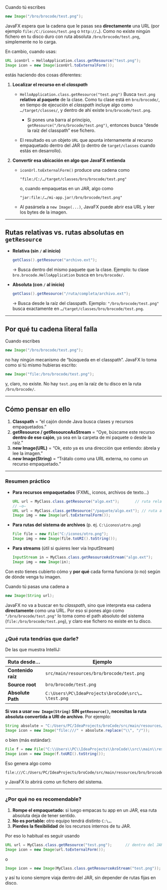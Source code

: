 Cuando tú escribes

```java
new Image("/bro/brocode/test.png");
```

JavaFX espera que la cadena que le pasas sea **directamente** una URL (por ejemplo `file:/C:/iconos/test.png` o `http://…`). Como no existe ningún fichero en tu disco duro con ruta absoluta `/bro/brocode/test.png`, simplemente no lo carga.

En cambio, cuando usas:

```java
URL iconUrl = HelloApplication.class.getResource("test.png");
Image icon = new Image(iconUrl.toExternalForm());
```

estás haciendo dos cosas diferentes:

1. **Localizar el recurso en el *classpath***

   * `HelloApplication.class.getResource("test.png")`
     Busca `test.png` **relativo al paquete** de la clase. Como tu clase está en `bro/brocode/`, en tiempo de ejecución el *classpath* incluye algo como `…/target/classes/`, y dentro de ahí existe `bro/brocode/test.png`.

     * Si pones una barra al principio, `getResource("/bro/brocode/test.png")`, entonces busca “desde la raíz del classpath” ese fichero.
   * El resultado es un objeto `URL` que apunta internamente al recurso empaquetado dentro del JAR (o dentro de `target/classes` cuando estás en desarrollo).

2. **Convertir esa ubicación en algo que JavaFX entienda**

   * `iconUrl.toExternalForm()` produce una cadena como

     ```
     "file:/C:/…/target/classes/bro/brocode/test.png"
     ```

     o, cuando empaquetas en un JAR, algo como

     ```
     "jar:file:/…/mi-app.jar!/bro/brocode/test.png"
     ```
   * Al pasársela a `new Image(...)`, JavaFX puede abrir esa URL y leer los bytes de la imagen.

---

## Rutas relativas vs. rutas absolutas en `getResource`

* **Relativa (sin `/` al inicio)**

  ```java
  getClass().getResource("archivo.ext");
  ```

  → Busca dentro del mismo paquete que la clase.
  Ejemplo: tu clase `bro.brocode.HelloApplication` busca en `bro/brocode/`.

* **Absoluta (con `/` al inicio)**

  ```java
  getClass().getResource("/ruta/completa/archivo.ext");
  ```

  → Busca desde la raíz del classpath.
  Ejemplo: `"/bro/brocode/test.png"` busca exactamente en `…/target/classes/bro/brocode/test.png`.

---

## Por qué tu cadena literal falla

Cuando escribes

```java
new Image("/bro/brocode/test.png");
```

no hay ningún mecanismo de “búsqueda en el classpath”. JavaFX lo toma como si tú mismo hubieras escrito:

```java
new Image("file:/bro/brocode/test.png");
```

y, claro, no existe. No hay `test.png` en la raíz de tu disco en la ruta `/bro/brocode/`.

---

## Cómo pensar en ello

1. **Classpath** = “el cajón donde Java busca clases y recursos empaquetados.”
2. **getResource / getResourceAsStream** = “Oye, búscame este recurso **dentro de ese cajón**, ya sea en la carpeta de mi paquete o desde la raíz.”
3. **new Image(URL)** = “Ok, esto ya es una dirección que entiendo: ábrela y lee la imagen.”
4. **new Image(String)** = “Trátalo como una URL externa, no como un recurso empaquetado.”

---

### Resumen práctico

* **Para recursos empaquetados** (FXML, iconos, archivos de texto…)

  ```java
  URL url = MyClass.class.getResource("algo.ext");       // ruta relativa
  // —o—
  URL url = MyClass.class.getResource("/paquete/algo.ext"); // ruta absoluta
  Image img = new Image(url.toExternalForm());
  ```
* **Para rutas del sistema de archivos** (p. ej. `C:\iconos\otro.png`)

  ```java
  File file = new File("C:/iconos/otro.png");
  Image img = new Image(file.toURI().toString());
  ```
* **Para streams** (útil si quieres leer vía InputStream)

  ```java
  InputStream in = MyClass.class.getResourceAsStream("algo.ext");
  Image img = new Image(in);
  ```

Con esto tienes cubierto cómo y **por qué** cada forma funciona (o no) según de dónde venga tu imagen.


Cuando tú pasas una cadena a

```java
new Image(String url);
```

JavaFX no va a buscar en tu *classpath*, sino que interpreta esa cadena **directamente** como una URL. Por eso si pones algo como `"/bro/brocode/test.png"` lo toma como el path absoluto del sistema (`file:/bro/brocode/test.png`), y claro ese fichero no existe en tu disco.

---

### ¿Qué ruta tendrías que darle?

De las que muestra IntelliJ:

| Ruta desde…        | Ejemplo                                           |
| ------------------ | ------------------------------------------------- |
| **Contenido raíz** | `src/main/resources/bro/brocode/test.png`         |
| **Source root**    | `bro/brocode/test.png`                            |
| **Absolute Path**  | `C:\Users\PC\IdeaProjects\broCode\src\…\test.png` |

**Si vas a usar `new Image(String)` SIN `getResource()`, necesitas la ruta absoluta convertida a URI de archivo**. Por ejemplo:

```java
String absolute = "C:/Users/PC/IdeaProjects/broCode/src/main/resources/bro/brocode/test.png";
Image icon = new Image("file:///" + absolute.replace("\\", "/"));
```

o bien (más estándar):

```java
File f = new File("C:\\Users\\PC\\IdeaProjects\\broCode\\src\\main\\resources\\bro\\brocode\\test.png");
Image icon = new Image(f.toURI().toString());
```

Eso genera algo como

```
file:///C:/Users/PC/IdeaProjects/broCode/src/main/resources/bro/brocode/test.png
```

y JavaFX lo abrirá como un fichero del sistema.

---

### ¿Por qué no es recomendable?

1. **Rompe el empaquetado:** si luego empacas tu app en un JAR, esa ruta absoluta deja de tener sentido.
2. **No es portable:** otro equipo tendrá distinto `C:\…`.
3. **Pierdes la flexibilidad** de los recursos internos de tu JAR.

Por eso lo habitual es seguir usando

```java
URL url = MyClass.class.getResource("test.png");      // dentro del JAR
Image icon = new Image(url.toExternalForm());
```

o

```java
Image icon = new Image(MyClass.class.getResourceAsStream("test.png"));
```

y así tu icono siempre viaja dentro del JAR, sin depender de rutas fijas en disco.

